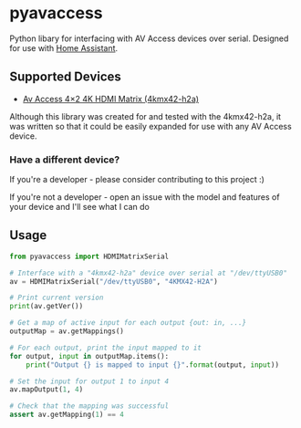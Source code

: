 # pyavaccess

Python libary for interfacing with AV Access devices over serial. Designed for use with [Home Assistant](http://home-assistant.io).

## Supported Devices

* [Av Access 4×2 4K HDMI Matrix (4kmx42-h2a)](https://www.avaccess.com/products/4kmx42-h2a/)

Although this library was created for and tested with the 4kmx42-h2a, it was written so that it could be easily expanded for use with any AV Access device.

### Have a different device?

If you're a developer - please consider contributing to this project :)

If you're not a developer - open an issue with the model and features of your device and I'll see what I can do

## Usage

```python
from pyavaccess import HDMIMatrixSerial

# Interface with a "4kmx42-h2a" device over serial at "/dev/ttyUSB0"
av = HDMIMatrixSerial("/dev/ttyUSB0", "4KMX42-H2A")

# Print current version
print(av.getVer())

# Get a map of active input for each output {out: in, ...}
outputMap = av.getMappings()

# For each output, print the input mapped to it
for output, input in outputMap.items():
    print("Output {} is mapped to input {}".format(output, input))

# Set the input for output 1 to input 4
av.mapOutput(1, 4)

# Check that the mapping was successful
assert av.getMapping(1) == 4
```
